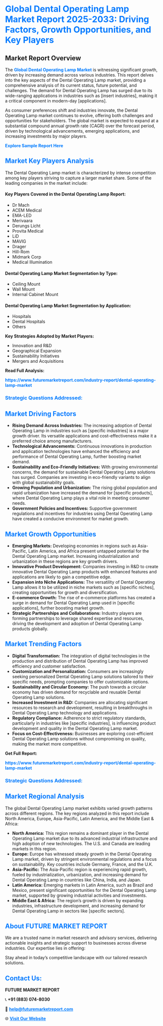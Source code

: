 <h1 style="color: #007BFF;">Global Dental Operating Lamp Market Report 2025-2033: Driving Factors, Growth Opportunities, and Key Players</h1>

<section id="overview">
<h2>Market Report Overview</h2>
<p>The <a href="https://www.futuremarketreport.com/industry-report/dental-operating-lamp-market" style="color: #007BFF; text-decoration: none;"><strong>Global Dental Operating Lamp Market</strong></a> is witnessing significant growth, driven by increasing demand across various industries. This report delves into the key aspects of the Dental Operating Lamp market, providing a comprehensive analysis of its current status, future potential, and challenges. The demand for Dental Operating Lamp has surged due to its wide-ranging applications in industries such as [insert industries], making it a critical component in modern-day [applications].</p>
<p>As consumer preferences shift and industries innovate, the Dental Operating Lamp market continues to evolve, offering both challenges and opportunities for stakeholders. The global market is expected to expand at a substantial compound annual growth rate (CAGR) over the forecast period, driven by technological advancements, emerging applications, and increasing investments by major players.</p>
</section>

<section id="overview">
<p><a href="https://www.futuremarketreport.com/request-sample/reportId=56394" style="color: #007BFF; text-decoration: none;"><strong>Explore Sample Report Here</strong></a></p>
</section>

<section id="key-players">
<h2 style="color: #007BFF;">Market Key Players Analysis</h2>
<p>The Dental Operating Lamp market is characterized by intense competition among key players striving to capture a larger market share. Some of the leading companies in the market include:</p>
<h4>Key Players Covered in the Dental Operating Lamp Report:</h4>
<ul><li>Dr Mach</li><li>ACEM Medical</li><li>EMA-LED</li><li>Merivaara</li><li>Derungs Licht</li><li>Provita Medical</li><li>LiD</li><li>MAVIG</li><li>Drager</li><li>Hill-Rom</li><li>Midmark Corp</li><li>Medical Illumination</li></ul>
<h4>Dental Operating Lamp Market Segmentation by Type:</h4>
<ul><li>Ceiling Mount</li><li>Wall Mount</li><li>Internal Cabinet Mount</li></ul>

<h4>Dental Operating Lamp Market Segmentation by Application:</h4>
<ul><li>Hospitals</li><li>Dental Hospitals</li><li>Others</li></ul>
<p><strong>Key Strategies Adopted by Market Players:</strong></p>
<ul>
<li>Innovation and R&D</li>
<li>Geographical Expansion</li>
<li>Sustainability Initiatives</li>
<li>Mergers and Acquisitions</li>
</ul>
</section>

<section>
<p><strong>Read Full Analysis: </strong></p><a href="https://www.futuremarketreport.com/industry-report/dental-operating-lamp-market" style="color: #007BFF; text-decoration: none;"><strong>https://www.futuremarketreport.com/industry-report/dental-operating-lamp-market</strong></a>
<h3 style="color: #007BFF;">Strategic Questions Addressed:</h3>
</section>

<section id="driving-factors">
<h2 style="color: #007BFF;">Market Driving Factors</h2>
<ul>
<li><strong>Rising Demand Across Industries:</strong> The increasing adoption of Dental Operating Lamp in industries such as [specific industries] is a major growth driver. Its versatile applications and cost-effectiveness make it a preferred choice among manufacturers.</li>
<li><strong>Technological Advancements:</strong> Continuous innovations in production and application technologies have enhanced the efficiency and performance of Dental Operating Lamp, further boosting market demand.</li>
<li><strong>Sustainability and Eco-Friendly Initiatives:</strong> With growing environmental concerns, the demand for sustainable Dental Operating Lamp solutions has surged. Companies are investing in eco-friendly variants to align with global sustainability goals.</li>
<li><strong>Growing Population and Urbanization:</strong> The rising global population and rapid urbanization have increased the demand for [specific products], where Dental Operating Lamp plays a vital role in meeting consumer needs.</li>
<li><strong>Government Policies and Incentives:</strong> Supportive government regulations and incentives for industries using Dental Operating Lamp have created a conducive environment for market growth.</li>
</ul>
</section>

<section id="growth-opportunities">
<h2 style="color: #007BFF;">Market Growth Opportunities</h2>
<ul>
<li><strong>Emerging Markets:</strong> Developing economies in regions such as Asia-Pacific, Latin America, and Africa present untapped potential for the Dental Operating Lamp market. Increasing industrialization and urbanization in these regions are key growth drivers.</li>
<li><strong>Innovative Product Development:</strong> Companies investing in R&D to create innovative Dental Operating Lamp products with enhanced features and applications are likely to gain a competitive edge.</li>
<li><strong>Expansion into Niche Applications:</strong> The versatility of Dental Operating Lamp allows it to be utilized in niche markets such as [specific niches], creating opportunities for growth and diversification.</li>
<li><strong>E-commerce Growth:</strong> The rise of e-commerce platforms has created a surge in demand for Dental Operating Lamp used in [specific applications], further boosting market growth.</li>
<li><strong>Strategic Partnerships and Collaborations:</strong> Industry players are forming partnerships to leverage shared expertise and resources, driving the development and adoption of Dental Operating Lamp products globally.</li>
</ul>
</section>

<section id="trending-factors">
<h2 style="color: #007BFF;">Market Trending Factors</h2>
<ul>
<li><strong>Digital Transformation:</strong> The integration of digital technologies in the production and distribution of Dental Operating Lamp has improved efficiency and customer satisfaction.</li>
<li><strong>Customization and Personalization:</strong> Consumers are increasingly seeking personalized Dental Operating Lamp solutions tailored to their specific needs, prompting companies to offer customizable options.</li>
<li><strong>Sustainability and Circular Economy:</strong> The push towards a circular economy has driven demand for recyclable and reusable Dental Operating Lamp solutions.</li>
<li><strong>Increased Investment in R&D:</strong> Companies are allocating significant resources to research and development, resulting in breakthroughs in Dental Operating Lamp technology and applications.</li>
<li><strong>Regulatory Compliance:</strong> Adherence to strict regulatory standards, particularly in industries like [specific industries], is influencing product development and quality in the Dental Operating Lamp market.</li>
<li><strong>Focus on Cost-Effectiveness:</strong> Businesses are exploring cost-efficient Dental Operating Lamp solutions without compromising on quality, making the market more competitive.</li>
</ul>
</section>

<section>
<p><strong>Get Full Report: </strong></p><a href="https://www.futuremarketreport.com/industry-report/dental-operating-lamp-market" style="color: #007BFF; text-decoration: none;"><strong>https://www.futuremarketreport.com/industry-report/dental-operating-lamp-market</strong></a>
<h3 style="color: #007BFF;">Strategic Questions Addressed:</h3>
</section>


<section id="regional-analysis">
<h2 style="color: #007BFF;">Market Regional Analysis</h2>
<p>The global Dental Operating Lamp market exhibits varied growth patterns across different regions. The key regions analyzed in this report include North America, Europe, Asia-Pacific, Latin America, and the Middle East & Africa:</p>
<ul>
<li><strong>North America:</strong> This region remains a dominant player in the Dental Operating Lamp market due to its advanced industrial infrastructure and high adoption of new technologies. The U.S. and Canada are leading markets in this region.</li>
<li><strong>Europe:</strong> Europe has witnessed steady growth in the Dental Operating Lamp market, driven by stringent environmental regulations and a focus on sustainability. Key countries include Germany, France, and the U.K.</li>
<li><strong>Asia-Pacific:</strong> The Asia-Pacific region is experiencing rapid growth, fueled by industrialization, urbanization, and increasing demand for Dental Operating Lamp in countries like China, India, and Japan.</li>
<li><strong>Latin America:</strong> Emerging markets in Latin America, such as Brazil and Mexico, present significant opportunities for the Dental Operating Lamp market, supported by growing industrial activities and investments.</li>
<li><strong>Middle East & Africa:</strong> The region’s growth is driven by expanding industries, infrastructure development, and increasing demand for Dental Operating Lamp in sectors like [specific sectors].</li>
</ul>
</section>

<footer>
<h2 style="color: #007BFF;">About FUTURE MARKET REPORT</h2>
<p>We are a trusted name in market research and advisory services, delivering actionable insights and strategic support to businesses across diverse industries. Our expertise lies in offering:</p>

<p>Stay ahead in today’s competitive landscape with our tailored research solutions.</p>

<h2 style="color: #007BFF;">Contact Us:</h2>
<p><strong>FUTURE MARKET REPORT</strong></p>
<p>📞 <strong>+91 (883) 074-8030</strong></p>
<p>📧 <strong><a href="mailto:help@futuremarketreport.com" style="color: #007BFF;">help@futuremarketreport.com</a></strong></p>
<p>🌐 <strong><a href="https://www.futuremarketreport.com/" style="color: #007BFF;">Visit Our Website</a></strong></p>
</footer>